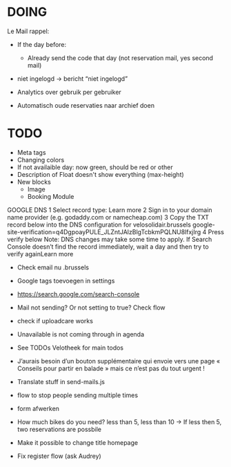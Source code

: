 # DOING
Le Mail rappel:
- If the day before:
  - Already send the code that day (not reservation mail, yes second mail)
- niet ingelogd -> bericht “niet ingelogd”


- Analytics over gebruik per gebruiker
- Automatisch oude reservaties naar archief doen



# TODO
- Meta tags
- Changing colors
- If not availaible day: now green, should be red or other
- Description of Float doesn't show everything (max-height)
- New blocks
  - Image
  - Booking Module

GOOGLE DNS
1
Select record type:
Learn more
2
Sign in to your domain name provider (e.g. godaddy.com or namecheap.com)
3
Copy the TXT record below into the DNS configuration for velosolidair.brussels
google-site-verification=q4DgpoayPULE_JLZntJAlzBlgTcbkmPQLNU8lfxjIrg
4
Press verify below
Note: DNS changes may take some time to apply. If Search Console doesn’t find the record immediately, wait a day and then try to verify againLearn more


- Check email nu .brussels 
- Google tags toevoegen in settings
- https://search.google.com/search-console

- Mail not sending? Or not setting to true? Check flow
- check if uploadcare works
- Unavailable is not coming through in agenda
- See TODOs Velotheek for main todos
- J’aurais besoin d’un bouton supplémentaire qui envoie vers une page « Conseils pour partir en balade » mais ce n’est pas du tout urgent !
- Translate stuff in send-mails.js
- flow to stop people sending multiple times
- form afwerken
- How much bikes do you need? less than 5, less than 10 -> If less then 5, two reservations are possbile
- Make it possible to change title homepage
- Fix register flow (ask Audrey)